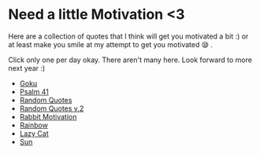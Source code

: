 # Need a little Motivation <3 

Here are a collection of quotes that I think will get you motivated a bit :) or at least make you smile at my attempt to get you motivated :sleepy: . 

Click only one per day okay. There aren't many here. Look forward to more next year :)
- [Goku]()
- [Psalm 41]()
- [Random Quotes]()
- [Random Quotes v.2]()
- [Rabbit Motivation]()
- [Rainbow]()
- [Lazy Cat]()
- [Sun]()
